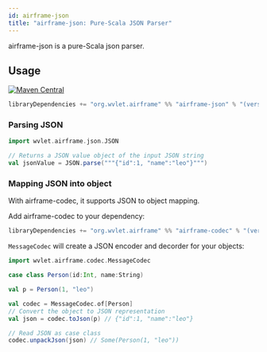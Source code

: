 ```yaml
---
id: airframe-json
title: "airframe-json: Pure-Scala JSON Parser"
---
```


airframe-json is a pure-Scala json parser.

## Usage

[![Maven Central](https://maven-badges.herokuapp.com/maven-central/org.wvlet.airframe/airframe-jmx_2.12/badge.svg)](https://maven-badges.herokuapp.com/maven-central/org.wvlet.airframe/airframe-json_2.12/)

```scala
libraryDependencies += "org.wvlet.airframe" %% "airframe-json" % "(version)"
```

### Parsing JSON
```scala
import wvlet.airframe.json.JSON

// Returns a JSON value object of the input JSON string 
val jsonValue = JSON.parse("""{"id":1, "name":"leo"}""")
```


### Mapping JSON into object

With airframe-codec, it supports JSON to object mapping.

Add airframe-codec to your dependency:
```scala
libraryDependencies += "org.wvlet.airframe" %% "airframe-codec" % "(version)"
```

`MessageCodec` will create a JSON encoder and decorder for your objects:
```scala
import wvlet.airframe.codec.MessageCodec

case class Person(id:Int, name:String)

val p = Person(1, "leo")

val codec = MessageCodec.of[Person]
// Convert the object to JSON representation
val json = codec.toJson(p) // {"id":1, "name":"leo"}

// Read JSON as case class 
codec.unpackJson(json) // Some(Person(1, "leo"))

```
